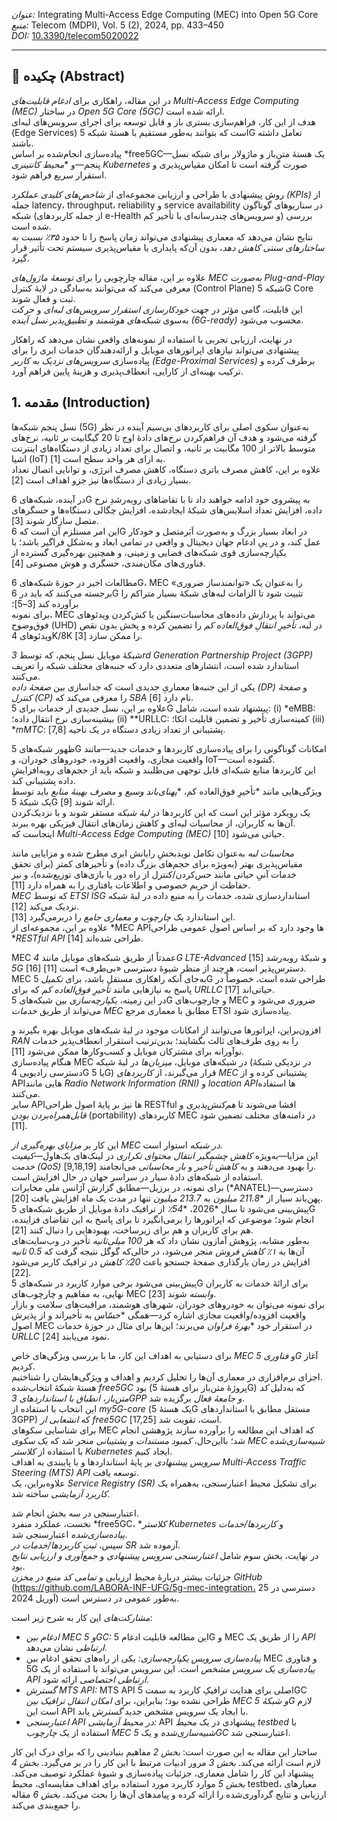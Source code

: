 
*عنوان:* Integrating Multi-Access Edge Computing (MEC) into Open 5G Core  
*منبع:* Telecom (MDPI), Vol. 5 (2), 2024, pp. 433–450  
*DOI:* [10.3390/telecom5020022](https://doi.org/10.3390/telecom5020022)

---

## 🧩 چکیده (Abstract)

در این مقاله، راهکاری برای *ادغام قابلیت‌های Multi-Access Edge Computing (MEC)* در ساختار *Open 5G Core (5GC)* ارائه شده است.  
هدف از این کار، فراهم‌سازی بستری باز و قابل توسعه برای اجرای سرویس‌های لبه‌ای (Edge Services) است که بتوانند به‌طور مستقیم با هستهٔ شبکه 5G تعامل داشته باشند.  
پیاده‌سازی انجام‌شده بر اساس *free5GC—یک هستهٔ متن‌باز و ماژولار برای شبکه نسل پنجم—و **محیط کانتینری Kubernetes* صورت گرفته است تا امکان مقیاس‌پذیری و استقرار سریع فراهم شود.  

روش پیشنهادی با طراحی و ارزیابی مجموعه‌ای از *شاخص‌های کلیدی عملکرد (KPIs)* از جمله latency، throughput، reliability و service availability در سناریوهای گوناگون شبکه (از جمله کاربردهای e-Health و سرویس‌های چندرسانه‌ای با تأخیر کم) بررسی شده است.  
نتایج نشان می‌دهد که معماری پیشنهادی می‌تواند زمان پاسخ را تا حدود *۳۵٪ نسبت به ساختارهای سنتی کاهش دهد*، بدون آن‌که پایداری یا مقیاس‌پذیری سیستم تحت تأثیر قرار گیرد.  

علاوه بر این، مقاله چارچوبی را برای *توسعهٔ ماژول‌های MEC به‌صورت Plug-and-Play* معرفی می‌کند که می‌توانند به‌سادگی در لایهٔ کنترل (Control Plane) شبکه 5G Core ثبت و فعال شوند.  
این قابلیت، گامی مؤثر در جهت *خودکارسازی استقرار سرویس‌های لبه‌ای* و حرکت به‌سوی *شبکه‌های هوشمند و تطبیق‌پذیر نسل آینده (6G-ready)* محسوب می‌شود.  

در نهایت، ارزیابی تجربی با استفاده از نمونه‌های واقعی نشان می‌دهد که راهکار پیشنهادی می‌تواند نیازهای اپراتورهای موبایل و ارائه‌دهندگان خدمات ابری را برای پیاده‌سازی *سرویس‌های نزدیک به کاربر (Edge-Proximal Services)* برطرف کرده و ترکیب بهینه‌ای از کارایی، انعطاف‌پذیری و هزینهٔ پایین فراهم آورد.


## 1. مقدمه (Introduction)

نسل پنجم شبکه‌ها (5G) به‌عنوان سکوی اصلی برای کاربردهای بی‌سیم آینده در نظر گرفته می‌شود و هدف آن فراهم‌کردن نرخ‌های دادهٔ اوج تا 20 گیگابیت بر ثانیه، نرخ‌های متوسط بالاتر از 100 مگابیت بر ثانیه، و اتصال برای تعداد زیادی از دستگاه‌های اینترنت اشیا (IoT) به ازای هر واحد سطح است [1].  
علاوه بر این، کاهش مصرف باتری دستگاه، کاهش مصرف انرژی، و توانایی اتصال تعداد بسیار زیادی از دستگاه‌ها نیز جزو اهداف است [2].

در آینده، شبکه‌های 6G به پیشروی خود ادامه خواهند داد تا با تقاضاهای رو‌به‌رشدِ نرخ داده، افزایش تعداد اسلایس‌های شبکهٔ ایجادشده، افزایش چگالی دستگاه‌ها و حسگرهای متصل سازگار شوند [3].  
این امر مستلزم آن است که 6G در ابعاد بسیار بزرگ و به‌صورت اَبَرمتصل و خودکار عمل کند، و در پیِ ادغام جهان دیجیتال و واقعی در تمامی ابعاد و به‌شکل فراگیر باشد؛ با یکپارچه‌سازی قوی شبکه‌های فضایی و زمینی، و همچنین بهره‌گیری گسترده از فناوری‌های مکان‌مندی، حسگری و هوش مصنوعی [4].

مطالعات اخیر در حوزهٔ شبکه‌های 6G، MEC را به‌عنوان یک «توانمندساز ضروری» برجسته می‌کنند که باید در 6G تثبیت شود تا الزامات لبه‌های شبکهٔ بسیار متراکم را برآورده کند [3–5]؛  
برای نمونه، MEC می‌تواند با پردازش داده‌های محاسبات‌سنگین یا کش‌کردن ویدئوهای فوق‌وضوح (UHD) در لبه، *تأخیرِ انتقالِ فوق‌العاده کم* را تضمین کرده و پخش بدون نقص ویدئوهای 4K/8K را ممکن سازد [3].

شبکهٔ موبایل نسل پنجم، که توسط *3rd Generation Partnership Project (3GPP)* استاندارد شده است، انتشارهای متعددی دارد که جنبه‌های مختلف شبکه را تعریف می‌کنند.  
یکی از این جنبه‌ها معماریِ جدیدی است که جداسازی بین *صفحهٔ داده (DP)* و *صفحهٔ کنترل (CP)* را معرفی می‌کند که *SBA* نام دارد [6].  
علاوه بر این، نسل جدیدی از خدمات برای 5G پیشنهاد شده است، شامل: (i) *eMBB: بیشینه‌سازی نرخ انتقال داده؛ (ii) **URLLC: کمینه‌سازی تأخیر و تضمین قابلیت اتکا؛ (iii) **mMTC*: پشتیبانی از تعداد زیادی دستگاه در یک ناحیه [7,8].

ظهور شبکه‌های 5G امکانات گوناگونی را برای پیاده‌سازی کاربردها و خدمات جدید—مانند واقعیت مجازی، واقعیت افزوده، خودروهای خودران، و IoT—گشوده است.  
این کاربردها منابع شبکه‌ای قابل توجهی می‌طلبند و شبکه باید از حجم‌های رو‌به‌افزایشِ داده پشتیبانی کند.  
ویژگی‌هایی مانند *تأخیرِ فوق‌العاده کم، **پهنای‌باند وسیع* و *مصرف بهینهٔ منابع* باید توسط یک شبکهٔ 5G ارائه شوند [9].  
یک رویکرد مؤثر این است که این کاربردها در *لبهٔ شبکه* مستقر شوند و با نزدیک‌کردن آن‌ها به کاربران، از محاسبات لبه‌ای و کاهش زمان‌های انتقال فیزیکی بهره ببرند.  
اینجاست که *Multi-Access Edge Computing (MEC)* حیاتی می‌شود [10].

*محاسبات لبه* به‌عنوان تکامل نویدبخشِ رایانش ابری مطرح شده و مزایایی مانند مقیاس‌پذیری بهتر (به‌ویژه برای حجم‌های بزرگ داده) و تأخیرهای کمتر (برای تحقق خدمات آنیِ حیاتی مانند حس‌کردن/کنترل از راه دور یا بازی‌های توزیع‌شده)، و نیز حفاظت از حریم خصوصی و اطلاعات بافتاری را به همراه دارد [11].  
*MEC* که توسط *ETSI ISG* استانداردسازی شده، خدمات را به منبع داده در لبهٔ شبکه نزدیک می‌کند [12].  
این استاندارد یک *چارچوب و معماری جامع* را دربرمی‌گیرد [13].  
علاوه بر این، مجموعه‌ای از *MEC APIها وجود دارد که بر اساس اصول عمومی طراحی **RESTful API* طراحی شده‌اند [14].

MEC عمدتاً از طریق شبکه‌های موبایل مانند *4G LTE-Advanced* [15] و شبکهٔ رو‌به‌رشد *5G* [16] دسترس‌پذیر است، هرچند از منظر شیوهٔ دسترسی «بی‌طرف» است [11].  
MEC به‌جای آنکه راهکاری مستقل باشد، برای *تکمیل* 5G طراحی شده است، خصوصاً در پاسخ به نیازهایی مانند *تأخیرِ فوق‌العاده کم* که برای *URLLC* حیاتی‌اند [17].  
در این زمینه، *یکپارچه‌سازی* بین شبکه‌های 5G و چارچوب‌های MEC ضروری می‌شود و می‌تواند از طریق *خدمات MEC* مطابق با معماری مرجع ETSI پیاده‌سازی شود.

افزون‌براین، اپراتورها می‌توانند از امکانات موجود در لبهٔ شبکه‌های موبایل بهره بگیرند و *RAN* را به روی طرف‌های ثالث بگشایند؛ بدین‌ترتیب استقرار انعطاف‌پذیر خدمات نوآورانه برای مشترکان موبایل و کسب‌وکارها ممکن می‌شود [11].  
هنگام پیاده‌سازی MEC در شبکه‌های موبایل، *میزبان‌ها* در لبهٔ شبکه (در نزدیکی شبکهٔ دسترسی رادیویی 4G یا 5G) قرار می‌گیرند، از *کاربردهای MEC* پشتیبانی کرده و از APIهایی مانند *Radio Network Information (RNI)* و *location API*ها استفاده می‌کنند.  
سایر APIها نیز بر پایهٔ اصول طراحی RESTful افشا می‌شوند تا *هم‌کنش‌پذیری* و *قابل‌همراه‌بردن بودن*ِ (portability) کاربردهای MEC در دامنه‌های مختلف تضمین شود [11].

این کار بر *مزایای بهره‌گیری از MEC در شبکه* استوار است.  
این مزایا—به‌ویژه *کاهش چشمگیر انتقال محتوای تکراری* در لینک‌های بک‌هاول—*کیفیت خدمت (QoS)* را بهبود می‌دهند و به *کاهش تأخیر* و *بار محاسباتی* می‌انجامند [9,18,19].  
استفاده از شبکه‌های دادهٔ سیار در سراسر جهان در حال افزایش است.  
برای نمونه، در برزیل—مطابق گزارش آژانس ملی مخابرات (*ANATEL)—دسترسی پهن‌باند سیار از **211.8 میلیون* به *213.7 میلیون* تنها در مدت یک ماه افزایش یافت [20].  
پیش‌بینی می‌شود تا سال *2026، **54٪* از ترافیک دادهٔ موبایل از طریق شبکه‌های 5G انجام شود؛ موضوعی که اپراتورها را برمی‌انگیزد تا برای پاسخ به این تقاضای فزاینده، هم برای کاربران و هم برای زیرساخت، بهبودهایی را دنبال کنند [21].  
به‌طور مشابه، پژوهش آمازون نشان داد که هر *100 میلی‌ثانیه* تأخیر در وب‌سایت‌های آن‌ها به *۱٪ کاهش فروش* منجر می‌شود، در حالی‌که گوگل نتیجه گرفت که *0.5 ثانیه* افزایش در زمان بارگذاری صفحهٔ جستجو باعث *20٪ کاهش* در ترافیک کاربر می‌شود [22].  
پیش‌بینی می‌شود برخی موارد کاربرد در شبکه‌های 5G برای ارائهٔ خدمات به کاربران نهایی، به مفاهیم و چارچوب‌های MEC *وابسته* شوند [23].  
برای نمونه می‌توان به خودروهای خودران، شهرهای هوشمند، مراقبت‌های سلامت و بازار واقعیت افزوده/واقعیت مجازی اشاره کرد—همگی *حسّاس به تأخیراند و از پذیرش اصول MEC در استقرار خود **بهرهٔ فراوان* می‌برند؛ این‌ها برای مثال در حوزهٔ خدمات *URLLC* نمود می‌یابند [24].

برای دستیابی به اهداف این کار، ما با بررسی ویژگی‌های خاص *MEC* و *فناوری 5G* آغاز کردیم.  
اجزای نرم‌افزاری در معماری آن‌ها را تحلیل کردیم و اهداف و ویژگی‌هایشان را شناختیم.  
هستهٔ شبکهٔ انتخاب‌شده *free5GC* بود (پروژهٔ متن‌باز برای هستهٔ 5G) که به‌دلیل *کد متن‌باز، انطباق با استانداردهای 3GPP و جامعهٔ فعال* برگزیده شد.  
این انتخاب با استفاده از *my5G-core* (یک هستهٔ 5G مستقل مطابق با استانداردهای 3GPP) که *انشعابی از free5GC* است، تقویت شد [17,25].  
برای شناسایی سکوهای MEC که اهداف این مطالعه را برآورده سازند پژوهشی انجام شد؛ بااین‌حال، *کمبود مستندات و پشتیبانی* منجر شد که *یک سکوی MEC شبیه‌سازی‌شده* با استفاده از *کلاستر Kubernetes* ایجاد کنیم.  
*سرویس پیشنهادی* بر پایهٔ استانداردها و با پایبندی به اهداف *Multi-Access Traffic Steering (MTS) API* توسعه یافت.  
علاوه‌براین، یک *Service Registry (SR)* برای تشکیل محیط اعتبارسنجی، به‌همراه یک *کاربرد آزمایشی* ساخته شد.

اعتبارسنجی در سه بخش انجام شد.  
نخست، عملکرد منفرد *free5GC، **کلاستر Kubernetes* و *کاربردها/خدمات پیاده‌سازی‌شده* اعتبارسنجی شد.  
سپس، *ثبتِ کاربردها/خدمات در SR* آزموده شد.  
در نهایت، بخش سوم شامل *اعتبارسنجی سرویس پیشنهادی* و *جمع‌آوری و ارزیابی نتایج* بود.  
جزئیات بیشتر دربارهٔ محیط ارزیابی و *تمامی کد منبع* در *مخزن GitHub* (https://github.com/LABORA-INF-UFG/5g-mec-integration، دسترسی در 25 آوریل 2024) به‌طور عمومی در دسترس است.

*مشارکت‌های* این کار به شرح زیر است:

- *ادغام بین MEC و 5GC:* این مطالعه قابلیت ادغام 5G و MEC را از طریق یک *API ارتباطی* نشان می‌دهد.  
- *پیاده‌سازی سرویس یکپارچه‌سازی:* یکی از راه‌های تحقق ادغام بین MEC و فناوری 5G *پیاده‌سازی یک سرویس مشخص* است. این سرویس می‌تواند با استفاده از یک *API ارتباطی اختصاصی* ارائه شود.  
- *گسترش MTS API:* MTS API اصلی برای هدایت ترافیکِ کاربرد به سمت 5GC طراحی نشده بود؛ بنابراین، برای *امکان انتقال ترافیک بین MEC و شبکهٔ 5G* لازم است این API با ایجاد یک سرویس مشخص جدید *گسترش* یابد.  
- *اعتبارسنجی API در محیط آزمایشی:* API پیشنهادی در یک *محیط testbed* با استفاده از یک *چارچوب MEC شبیه‌سازی‌شده* و یک *5GC* اعتبارسنجی شد.

ساختار این مقاله به این صورت است: *بخش 2* مفاهیم بنیادینی را که برای درک این کار لازم است ارائه می‌کند. *بخش 3* مرور ادبیات مرتبط با این کار را در بر می‌گیرد. *بخش 4* پیشنهاد این کار را شامل معماری، جزئیات پیاده‌سازی و شیوهٔ عملکرد توصیف می‌کند. *بخش 5* موارد کاربرد مورد استفاده برای اهداف مقایسه‌ای، محیط testbed، معیارهای ارزیابی و نتایج گردآوری‌شده را ارائه کرده و پیامدهای آن‌ها را بحث می‌کند. *بخش 6* مقاله را جمع‌بندی می‌کند.
